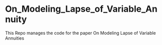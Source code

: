 # On_Modeling_Lapse_of_Variable_Annuity
This Repo manages the code for the paper On Modeling Lapse of Variable Annuities
